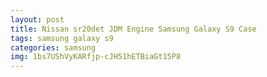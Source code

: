 ```yaml
---
layout: post
title: Nissan sr20det JDM Engine Samsung Galaxy S9 Case
tags: samsung galaxy s9
categories: samsung
img: 1bs7UShVyKARfjp-cJH51hETBiaGt15P8
---
```

